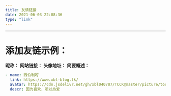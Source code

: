 ```yaml
---
title: 友情链接
date: 2021-06-03 22:08:36
type: "link"
---
```



-----
# 添加友链示例：

**昵称：**
**网站链接：**
**头像地址：**
**简要概述：**

```yaml
- name: 西伯利呀
  link: https://www.xbl-blog.tk/
  avatar: https://cdn.jsdelivr.net/gh/xbl040707/TCCK@master/picture/touxiang.jpg
  descr: 因为喜欢，所以热爱
```